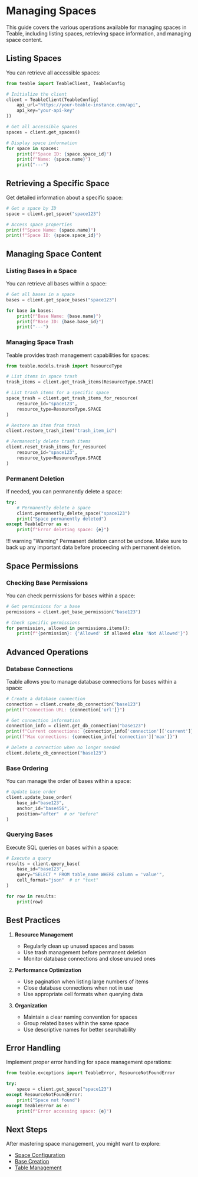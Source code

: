 # Managing Spaces

This guide covers the various operations available for managing spaces in Teable, including listing spaces, retrieving space information, and managing space content.

## Listing Spaces

You can retrieve all accessible spaces:

```python
from teable import TeableClient, TeableConfig

# Initialize the client
client = TeableClient(TeableConfig(
    api_url="https://your-teable-instance.com/api",
    api_key="your-api-key"
))

# Get all accessible spaces
spaces = client.get_spaces()

# Display space information
for space in spaces:
    print(f"Space ID: {space.space_id}")
    print(f"Name: {space.name}")
    print("---")
```

## Retrieving a Specific Space

Get detailed information about a specific space:

```python
# Get a space by ID
space = client.get_space("space123")

# Access space properties
print(f"Space Name: {space.name}")
print(f"Space ID: {space.space_id}")
```

## Managing Space Content

### Listing Bases in a Space

You can retrieve all bases within a space:

```python
# Get all bases in a space
bases = client.get_space_bases("space123")

for base in bases:
    print(f"Base Name: {base.name}")
    print(f"Base ID: {base.base_id}")
    print("---")
```

### Managing Space Trash

Teable provides trash management capabilities for spaces:

```python
from teable.models.trash import ResourceType

# List items in space trash
trash_items = client.get_trash_items(ResourceType.SPACE)

# List trash items for a specific space
space_trash = client.get_trash_items_for_resource(
    resource_id="space123",
    resource_type=ResourceType.SPACE
)

# Restore an item from trash
client.restore_trash_item("trash_item_id")

# Permanently delete trash items
client.reset_trash_items_for_resource(
    resource_id="space123",
    resource_type=ResourceType.SPACE
)
```

### Permanent Deletion

If needed, you can permanently delete a space:

```python
try:
    # Permanently delete a space
    client.permanently_delete_space("space123")
    print("Space permanently deleted")
except TeableError as e:
    print(f"Error deleting space: {e}")
```

!!! warning "Warning"
    Permanent deletion cannot be undone. Make sure to back up any important data before proceeding with permanent deletion.

## Space Permissions

### Checking Base Permissions

You can check permissions for bases within a space:

```python
# Get permissions for a base
permissions = client.get_base_permission("base123")

# Check specific permissions
for permission, allowed in permissions.items():
    print(f"{permission}: {'Allowed' if allowed else 'Not Allowed'}")
```

## Advanced Operations

### Database Connections

Teable allows you to manage database connections for bases within a space:

```python
# Create a database connection
connection = client.create_db_connection("base123")
print(f"Connection URL: {connection['url']}")

# Get connection information
connection_info = client.get_db_connection("base123")
print(f"Current connections: {connection_info['connection']['current']}")
print(f"Max connections: {connection_info['connection']['max']}")

# Delete a connection when no longer needed
client.delete_db_connection("base123")
```

### Base Ordering

You can manage the order of bases within a space:

```python
# Update base order
client.update_base_order(
    base_id="base123",
    anchor_id="base456",
    position="after"  # or "before"
)
```

### Querying Bases

Execute SQL queries on bases within a space:

```python
# Execute a query
results = client.query_base(
    base_id="base123",
    query="SELECT * FROM table_name WHERE column = 'value'",
    cell_format="json"  # or "text"
)

for row in results:
    print(row)
```

## Best Practices

1. **Resource Management**
   - Regularly clean up unused spaces and bases
   - Use trash management before permanent deletion
   - Monitor database connections and close unused ones

2. **Performance Optimization**
   - Use pagination when listing large numbers of items
   - Close database connections when not in use
   - Use appropriate cell formats when querying data

3. **Organization**
   - Maintain a clear naming convention for spaces
   - Group related bases within the same space
   - Use descriptive names for better searchability

## Error Handling

Implement proper error handling for space management operations:

```python
from teable.exceptions import TeableError, ResourceNotFoundError

try:
    space = client.get_space("space123")
except ResourceNotFoundError:
    print("Space not found")
except TeableError as e:
    print(f"Error accessing space: {e}")
```

## Next Steps

After mastering space management, you might want to explore:

- [Space Configuration](configuration.md)
- [Base Creation](../bases/creation.md)
- [Table Management](../tables/management.md)

